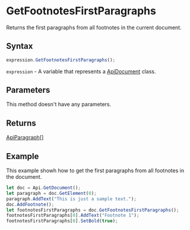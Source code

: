 # GetFootnotesFirstParagraphs

Returns the first paragraphs from all footnotes in the current document.

## Syntax

```javascript
expression.GetFootnotesFirstParagraphs();
```

`expression` - A variable that represents a [ApiDocument](../ApiDocument.md) class.

## Parameters

This method doesn't have any parameters.

## Returns

[ApiParagraph[]](../../ApiParagraph/ApiParagraph.md)

## Example

This example showh how to get the first paragraphs from all footnotes in the document.

```javascript
let doc = Api.GetDocument();
let paragraph = doc.GetElement(0); 
paragraph.AddText("This is just a sample text.");
doc.AddFootnote();
let footnotesFirstParagraphs = doc.GetFootnotesFirstParagraphs();
footnotesFirstParagraphs[0].AddText("Footnote 1");
footnotesFirstParagraphs[0].SetBold(true);
```
